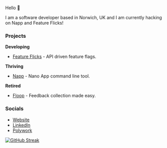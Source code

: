 Hello 👋

I am a software developer based in Norwich, UK and I am currently hacking on Napp and Feature Flicks!

### Projects

**Developing**

* [Feature Flicks](https://featureflicks.com) - API driven feature flags.

**Thriving**

* [Napp](https://github.com/damiensedgwick/napp) - Nano App command line tool.

**Retired**

* [Floop](https://github.com/damiensedgwick/floop) - Feedback collection made easy.

### Socials

* [Website](https://www.damiensedgwick.com)
* [LinkedIn](https://www.twitter.com/damiensedgwick)
* [Polywork](https://www.polywork.com/dks)

[![GitHub Streak](https://streak-stats.demolab.com?user=damiensedgwick&card_width=450)](https://git.io/streak-stats)
